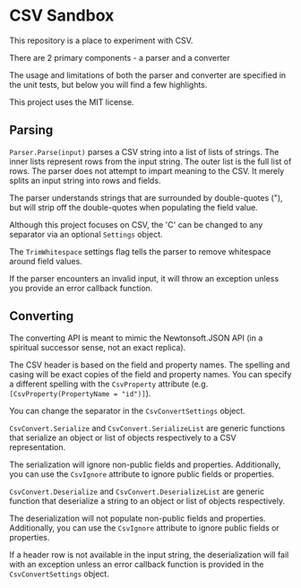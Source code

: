 # CSV Sandbox

This repository is a place to experiment with CSV.

There are 2 primary components - a parser and a converter

The usage and limitations of both the parser and converter are specified in the unit tests, but below you will find a few highlights.

This project uses the MIT license.

## Parsing

`Parser.Parse(input)` parses a CSV string into a list of lists of strings.
The inner lists represent rows from the input string.
The outer list is the full list of rows.
The parser does not attempt to impart meaning to the CSV. It merely splits an input string into rows and fields.


The parser understands strings that are surrounded by double-quotes ("), but will strip off the double-quotes when populating the field value.

Although this project focuses on CSV, the 'C' can be changed to any separator via an optional `Settings` object.

The `TrimWhitespace` settings flag tells the parser to remove whitespace around field values.

If the parser encounters an invalid input, it will throw an exception unless you provide an error callback function.

## Converting

The converting API is meant to mimic the Newtonsoft.JSON API (in a spiritual successor sense, not an exact replica).

The CSV header is based on the field and property names. The spelling and casing will be exact copies of the field and property names. You can specify a different spelling with the `CsvProperty` attribute (e.g. `[CsvProperty(PropertyName = "id")]`).

You can change the separator in the `CsvConvertSettings` object.

`CsvConvert.Serialize` and `CsvConvert.SerializeList` are generic functions that serialize an object or list of objects respectively to a CSV representation.

The serialization will ignore non-public fields and properties. Additionally, you can use the `CsvIgnore` attribute to ignore public fields or properties.

`CsvConvert.Deserialize` and `CsvConvert.DeserializeList` are generic function that deserialize a string to an object or list of objects respectively.

The deserialization will not populate non-public fields and properties. Additionally, you can use the `CsvIgnore` attribute to ignore public fields or properties.

If a header row is not available in the input string, the deserialization will fail with an exception unless an error callback function is provided in the `CsvConvertSettings` object.